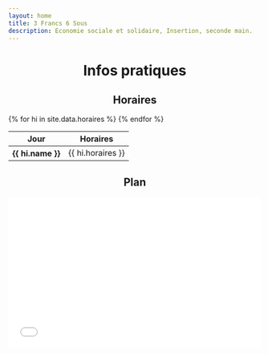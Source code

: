```yaml
---
layout: home
title: 3 Francs 6 Sous
description: Economie sociale et solidaire, Insertion, seconde main.
---
```

<h1 style="text-align: center;">Infos pratiques</h1>
<h2 style="text-align: center;">Horaires</h2>
<table class="table table-striped table-bordered">
  <thead>
    <tr>
      <th scope="col">Jour</th>
      <th scope="col">Horaires</th>
    </tr>
  </thead>
  <tbody>
    {% for hi in site.data.horaires %}
      <tr class="table-{{ hi.status }}">
        <th scope="row">{{ hi.name }}</th>
        <td>{{ hi.horaires }}</td>
      </tr>
    {% endfor %}
  </tbody>
</table>

<h2 style="text-align: center;">Plan</h2>
<div class="row">
    <div class="col d-flex justify-content-center">
              <iframe class="embed-responsive-item"  width="100%" height="300px" frameborder="0" allowfullscreen allow="geolocation" src="//umap.openstreetmap.fr/fr/map/3f6s_1149485?scaleControl=false&miniMap=false&scrollWheelZoom=true&zoomControl=true&editMode=disabled&moreControl=false&searchControl=null&tilelayersControl=null&embedControl=null&datalayersControl=true&onLoadPanel=none&captionBar=false&captionMenus=true&datalayers=295a0123-a9e9-4d6f-80c4-1e595f8f2787#16/45.8218/-0.7797"></iframe>
               </div>
  </div>